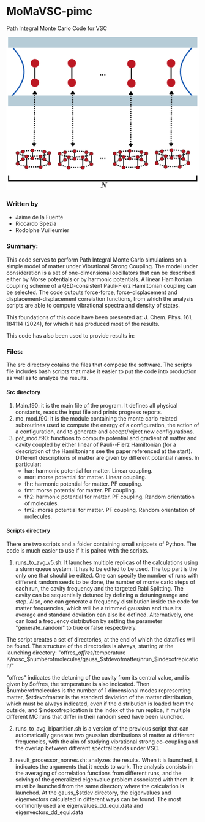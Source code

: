 # MoMaVSC-pimc
Path Integral Monte Carlo Code for VSC

![Alt text](foto_pimc.png)



### Written by
* Jaime de la Fuente
* Riccardo Spezia
* Rodolphe Vuilleumier

### Summary:
This code serves to perform Path Integral Monte Carlo simulations on a simple model of matter under Vibrational Strong Coupling. The model under consideration is a set of one-dimensional oscillators that can be described either by Morse potentials or by harmonic potentials. A linear Hamiltonian coupling scheme of a QED-consistent Pauli-Fierz Hamiltonian coupling can be selected. The code outputs force-force, force-displacement and displacement-displacement correlation functions, from which the analysis scripts are able to compute vibrational spectra and density of states.

This foundations of this code have been presented at: J. Chem. Phys. 161, 184114 (2024), for which it has produced most of the results.

This code has also been used to provide results in:


### Files:
The src directory cotains the files that compose the software. The scripts file includes bash scripts that make it easier to put the code into production as well as to analyze the results.
#### Src directory
1) Main.f90: it is the main file of the program. It defines all physical constants, reads the input file and prints progress reports.
2) mc_mod.f90: it is the module containing the monte carlo related subroutines used to compute the energy of a configuration, the action of a configuration, and to generate and accept/reject new configurations.
3) pot_mod.f90: functions to compute potential and gradient of matter and cavity coupled by either linear of Pauli\--Fierz Hamiltonian (for a description of the Hamiltonians see the paper referenced at the start). Different descriptions of matter are given by different potential names. In particular:
   - har: harmonic potential for matter. Linear coupling.
   - mor: morse potential for matter. Linear coupling.
   - fhr: harmonic potential for matter. PF coupling.
   - fmr: morse potential for matter. PF coupling.
   - fh2: harmonic potential for matter. PF coupling. Random orientation of molecules.
   - fm2: morse potential for matter. PF coupling. Random orientation of molecules.
#### Scripts directory
There are two scripts and a folder containing small snippets of Python. The code is much easier to use if it is paired with the scripts. 
1) runs_to_avg_v5.sh: It launches multiple replicas of the calculations using a slurm queue system. It has to be edited to be used. The top part is the only one that should be edited. One can specify the number of runs with different random seeds to be done, the number of monte carlo steps of each run, the cavity frequency and the targeted Rabi Splitting. The cavity can be sequentially detuned by defining a detuning range and step. Also, one can generate a frequency distribution inside the code for matter frequencies, which will be a trimmed gaussian and thus its average and standard deviation can also be defined. Alternatively, one can load a frequency distribution by setting the parameter "generate_random" to true or false respectively.

The script creates a set of directories, at the end of which the datafiles will be found. The structure of the directories is always, starting at the launching directory: "offres_$offres/$temperature K/nosc_$numberofmolecules/gauss_$stdevofmatter/nrun_$indexofrepication/"

"offres" indicates the detuning of the cavity from its central value, and is given by $offres, the temperature is also indicated. Then $numberofmolecules is the number of 1 dimensional modes representing matter, $stdevofmatter is the standard deviation of the matter distribution, which must be always indicated, even if the distribution is loaded from the outside, and $indexofreplication is the index of the run replica, if multiple different MC runs that differ in their random seed have been launched.

2) runs_to_avg_bipartition.sh is a version of the previous script that can automatically generate two gaussian distributions of matter at different frequencies, with the aim of studying vibrational strong co-coupling and the overlap between different spectral bands under VSC.

3) result_processor_nonres.sh: analyzes the results. When it is launched, it indicates the arguments that it needs to work. The analysis consists in the averaging of correlation functions from different runs, and the solving of the generalized eigenvalue problem associated with them. It must be launched from the same directory where the calculation is launched. At the gauss_$stdev directory, the eigenvalues and eigenvectors calculated in different ways can be found. The most commonly used are eigenvalues_dd_equi.data and eigenvectors_dd_equi.data 

